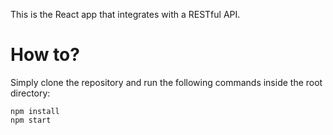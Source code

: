 This is the React app that integrates with a RESTful API.

# How to?

Simply clone the repository and run the following commands inside the root directory:

```
npm install
npm start
```
